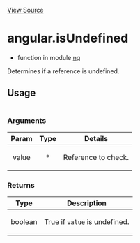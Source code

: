 

[View Source](http://github.com///tree/master/#L492)



# angular.isUndefined



* function in module [ng](api/ng)






Determines if a reference is undefined.







  

## Usage

```jsangular.isUndefined();)
```




### Arguments

| Param | Type | Details |
| :--: | :--: | :--: |
| value | * | <p>Reference to check.</p>  |

### Returns

| Type | Description |
| :--: | :--: |
| boolean | <p>True if <code>value</code> is undefined.</p>  |








